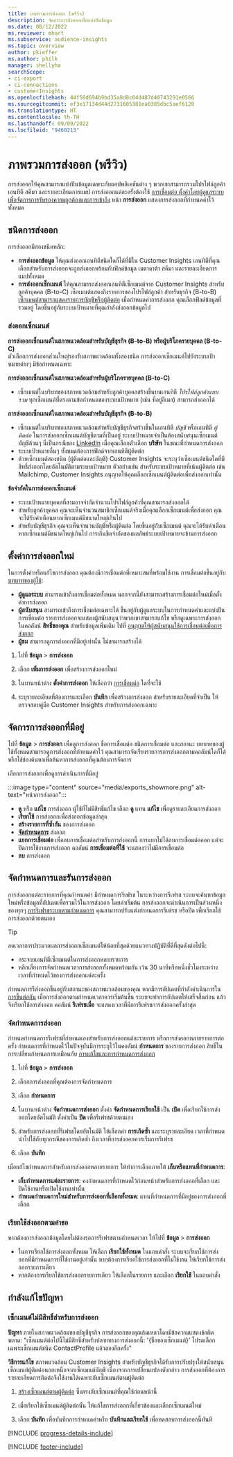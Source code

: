 ```yaml
---
title: ภาพรวมการส่งออก (พรีวิว)
description: จัดการการส่งออกเพื่อแบ่งปันข้อมูล
ms.date: 08/12/2022
ms.reviewer: mhart
ms.subservice: audience-insights
ms.topic: overview
author: pkieffer
ms.author: philk
manager: shellyha
searchScope:
- ci-export
- ci-connections
- customerInsights
ms.openlocfilehash: 44f58d694b9bd35a8d8c04d487d40743291e0566
ms.sourcegitcommit: ef3e17134d44d2731605381ea0385dbc5aef6120
ms.translationtype: HT
ms.contentlocale: th-TH
ms.lasthandoff: 09/09/2022
ms.locfileid: "9460213"
---
```

# <a name="exports-preview-overview"></a>ภาพรวมการส่งออก (พรีวิว)

 การส่งออกให้คุณสามารถแบ่งปันข้อมูลเฉพาะกับแอปพลิเคชันต่าง ๆ พวกเขาสามารถรวมโปรไฟล์ลูกค้า เอนทิตี สคีมา และรายละเอียดการแมป การส่งออกแต่ละครั้งต้องใช้ [การเชื่อมต่อ ตั้งค่าโดยผู้ดูแลระบบ เพื่อจัดการการรับรองความถูกต้องและการเข้าถึง](connections.md) หน้า **การส่งออก** แสดงการส่งออกที่กำหนดค่าไว้ทั้งหมด

## <a name="export-types"></a>ชนิดการส่งออก

การส่งออกมีสองชนิดหลัก:  

- **การส่งออกข้อมูล** ให้คุณส่งออกเอนทิตีชนิดใดก็ได้ที่มีใน Customer Insights เอนทิตีที่คุณเลือกสำหรับการส่งออกจะถูกส่งออกพร้อมกับฟิลด์ข้อมูล เมตาดาต้า สคีมา และรายละเอียดการแมปทั้งหมด
- **การส่งออกเซ็กเมนต์** ให้คุณสามารถส่งออกเอนทิตีเซ็กเมนต์จาก Customer Insights สำหรับลูกค้าบุคคล (B-to-C) เซ็กเมนต์แสดงถึงรายการของโปรไฟล์ลูกค้า สำหรับธุรกิจ (B-to-B) [เซ็กเมนต์สามารถแสดงรายการบัญชีหรือผู้ติดต่อ](segment-builder.md#create-a-new-segment-with-segment-builder) เมื่อกำหนดค่าการส่งออก คุณเลือกฟิลด์ข้อมูลที่รวมอยู่ โดยขึ้นอยู่กับระบบเป้าหมายที่คุณกำลังส่งออกข้อมูลไป

### <a name="export-segments"></a>ส่งออกเซ็กเมนต์

**การส่งออกเซ็กเมนต์ในสภาพแวดล้อมสำหรับบัญชีธุรกิจ (B-to-B) หรือผู้บริโภครายบุคคล (B-to-C)**  
ตัวเลือกการส่งออกส่วนใหญ่รองรับสภาพแวดล้อมทั้งสองชนิด การส่งออกเซ็กเมนต์ไปยังระบบเป้าหมายต่างๆ มีข้อกำหนดเฉพาะ 

**การส่งออกเซ็กเมนต์ในสภาพแวดล้อมสำหรับผู้บริโภครายบุคคล (B-to-C)**  
- เซ็กเมนต์ในบริบทของสภาพแวดล้อมสำหรับลูกค้าบุคคลสร้างขึ้นบนเอนทิตี *โปรไฟล์ลูกค้าแบบรวม* ทุกเซ็กเมนต์ที่ตรงตามข้อกำหนดของระบบเป้าหมาย (เช่น ที่อยู่อีเมล) สามารถส่งออกได้

**การส่งออกเซ็กเมนต์ในสภาพแวดล้อมสำหรับบัญชีธุรกิจ (B-to-B)**  
- เซ็กเมนต์ในบริบทของสภาพแวดล้อมสำหรับบัญชีธุรกิจสร้างขึ้นในเอนทิตี *บัญชี* หรือเอนทิตี *ผู้ติดต่อ* ในการส่งออกเซ็กเมนต์บัญชีตามที่เป็นอยู่ ระบบเป้าหมายจำเป็นต้องสนับสนุนเซ็กเมนต์บัญชีล้วนๆ นี่เป็นกรณีของ [LinkedIn](export-linkedin-ads.md) เมื่อคุณเลือกตัวเลือก **บริษัท** ในขณะที่กำหนดการส่งออก
- ระบบเป้าหมายอื่นๆ ทั้งหมดต้องการฟิลด์จากเอนทิตีผู้ติดต่อ
- ด้วยเซ็กเมนต์สองชนิด (ผู้ติดต่อและบัญชี) Customer Insights จะระบุว่าเซ็กเมนต์ชนิดใดที่มีสิทธิ์ส่งออกโดยอัตโนมัติตามระบบเป้าหมาย ตัวอย่างเช่น สำหรับระบบเป้าหมายที่เน้นผู้ติดต่อ เช่น Mailchimp, Customer Insights อนุญาตให้คุณเลือกเซ็กเมนต์ผู้ติดต่อเพื่อส่งออกเท่านั้น

**ข้อจำกัดในการส่งออกเซ็กเมนต์**  
- ระบบเป้าหมายบุคคลที่สามอาจจำกัดจำนวนโปรไฟล์ลูกค้าที่คุณสามารถส่งออกได้ 
- สำหรับลูกค้าบุคคล คุณจะเห็นจำนวนสมาชิกเซ็กเมนต์จริงเมื่อคุณเลือกเซ็กเมนต์เพื่อส่งออก คุณจะได้รับคำเตือนหากเซ็กเมนต์มีขนาดใหญ่เกินไป 
- สำหรับบัญชีธุรกิจ คุณจะเห็นจำนวนบัญชีหรือผู้ติดต่อ โดยขึ้นอยู่กับเซ็กเมนต์ คุณจะได้รับคำเตือนหากเซ็กเมนต์มีขนาดใหญ่เกินไป การเกินขีดจำกัดของผลลัพธ์ระบบเป้าหมายจะข้ามการส่งออก

## <a name="set-up-a-new-export"></a>ตั้งค่าการส่งออกใหม่

ในการตั้งค่าหรือแก้ไขการส่งออก คุณต้องมีการเชื่อมต่อที่เหมาะสมที่พร้อมใช้งาน การเชื่อมต่อขึ้นอยู่กับ [บทบาทของผู้ใช้](permissions.md):
- **ผู้ดูแลระบบ** สามารถเข้าถึงการเชื่อมต่อทั้งหมด นอกจากนี้ยังสามารถสร้างการเชื่อมต่อใหม่เมื่อตั้งค่าการส่งออก
- **ผู้สนับสนุน** สามารถเข้าถึงการเชื่อมต่อเฉพาะได้ ขึ้นอยู่กับผู้ดูแลระบบในการกำหนดค่าและแบ่งปันการเชื่อมต่อ รายการส่งออกจะแสดงผู้สนับสนุนว่าพวกเขาสามารถแก้ไข หรือดูเฉพาะการส่งออกในคอลัมน์ **สิทธิ์ของคุณ** สำหรับข้อมูลเพิ่มเติม ไปที่ [อนุญาตให้ผู้สนับสนุนใช้การเชื่อมต่อเพื่อการส่งออก](connections.md#allow-contributors-to-use-a-connection-for-exports)
- **ผู้ชม** สามารถดูการส่งออกที่มีอยู่เท่านั้น ไม่สามารถสร้างได้

1. ไปที่ **ข้อมูล** > **การส่งออก**

1. เลือก **เพิ่มการส่งออก** เพื่อสร้างการส่งออกใหม่

1. ในบานหน้าต่าง **ตั้งค่าการส่งออก** ให้เลือกว่า [การเชื่อมต่อ](connections.md) ใดที่จะใช้

1. ระบุรายละเอียดที่ต้องการและเลือก **บันทึก** เพื่อสร้างการส่งออก สำหรับรายละเอียดที่จำเป็น ให้ตรวจสอบคู่มือ Customer Insights สำหรับการส่งออกเฉพาะ

## <a name="manage-existing-exports"></a>จัดการการส่งออกที่มีอยู่

ไปที่ **ข้อมูล** > **การส่งออก** เพื่อดูการส่งออก ชื่อการเชื่อมต่อ ชนิดการเชื่อมต่อ และสถานะ บทบาทของผู้ใช้ทั้งหมดสามารถดูการส่งออกที่กำหนดค่าไว้ คุณสามารถจัดเรียงรายการการส่งออกตามคอลัมน์ใดก็ได้ หรือใช้ช่องค้นหาเพื่อค้นหาการส่งออกที่คุณต้องการจัดการ

เลือกการส่งออกเพื่อดูการดำเนินการที่มีอยู่

:::image type="content" source="media/exports_showmore.png" alt-text="หน้าการส่งออก":::

- **ดู** หรือ **แก้ไข** การส่งออก ผู้ใช้ที่ไม่มีสิทธิ์แก้ไข เลือก **ดู** แทน **แก้ไข** เพื่อดูรายละเอียดการส่งออก
- **เรียกใช้** การส่งออกเพื่อส่งออกข้อมูลล่าสุด
- **สร้างรายการที่ซ้ำกัน** ของการส่งออก
- **[จัดกําหนดการ](#schedule-and-run-exports)** ส่งออก
- **แยกการเชื่อมต่อ** เพื่อลบการเชื่อมต่อสำหรับการส่งออกนี้ การแยกไม่ได้ลบการเชื่อมต่อออก แต่จะปิดการใช้งานการส่งออก คอลัมน์ **การเชื่อมต่อที่ใช้** จะแสดงว่าไม่มีการเชื่อมต่อ
- **ลบ** การส่งออก

## <a name="schedule-and-run-exports"></a>จัดกำหนดการและรันการส่งออก

การส่งออกแต่ละรายการที่คุณกำหนดค่า มีกำหนดการรีเฟรช ในระหว่างการรีเฟรช ระบบจะค้นหาข้อมูลใหม่หรือข้อมูลที่อัปเดตเพื่อรวมไว้ในการส่งออก โดยค่าเริ่มต้น การส่งออกจะดำเนินการเป็นส่วนหนึ่งของทุกๆ [การรีเฟรชระบบตามกำหนดการ](schedule-refresh.md) คุณสามารถปรับแต่งกำหนดการรีเฟรช หรือปิด เพื่อเรียกใช้การส่งออกด้วยตนเอง

> [!TIP]
> ลดเวลาการประมวลผลการส่งออกเซ็กเมนต์ให้น้อยที่สุดด้วยแนวทางปฏิบัติที่ดีที่สุดดังต่อไปนี้:
> - กระจายเอนทิตีเซ็กเมนต์ในการส่งออกหลายรายการ
> - หลีกเลี่ยงการจัดกำหนดเวลาการส่งออกทั้งหมดพร้อมกัน เว้น 30 นาทีหรือหนึ่งชั่วโมงระหว่างเวลาที่กำหนดไว้ของการส่งออกแต่ละครั้ง

กำหนดการรีส่งออกขึ้นอยู่กับสถานะของสภาพแวดล้อมของคุณ หากมีการอัปเดตที่กำลังดำเนินการใน [การขึ้นต่อกัน](system.md#refresh-processes) เมื่อการส่งออกตามกำหนดเวลาควรเริ่มต้นขึ้น ระบบจะทำการอัปเดตให้เสร็จสิ้นก่อน แล้วจึงเรียกใช้การส่งออก คอลัมน์ **รีเฟรชเมื่อ** จะแสดงเวลาที่มีการรีเฟรชการส่งออกครั้งล่าสุด

### <a name="schedule-exports"></a>จัดกําหนดการส่งออก

กำหนดกำหนดการรีเฟรชที่กำหนดเองสำหรับการส่งออกแต่ละรายการ หรือการส่งออกหลายรายการต่อครั้ง กำหนดการที่กำหนดไว้ในปัจจุบันมีการระบุไว้ในคอลัมน์ **กำหนดการ** ของรายการส่งออก สิทธิ์ในการเปลี่ยนกำหนดการเหมือนกับ [การแก้ไขและการกำหนดการส่งออก](export-destinations.md#set-up-a-new-export)

1. ไปที่ **ข้อมูล** > **การส่งออก**

1. เลือกการส่งออกที่คุณต้องการจัดกำหนดการ

1. เลือก **กำหนดการ**

1. ในบานหน้าต่าง **จัดกำหนดการส่งออก** ตั้งค่า **จัดกำหนดการเรียกใช้** เป็น **เปิด** เพื่อเรียกใช้การส่งออกโดยอัตโนมัติ ตั้งค่าเป็น **ปิด** เพื่อรีเฟรชด้วยตนเอง

1. สำหรับการส่งออกที่รีเฟรชโดยอัตโนมัติ ให้เลือกค่า **การเกิดซ้ำ** และระบุรายละเอียด เวลาที่กำหนดนำไปใช้กับทุกกรณีของการเกิดซ้ำ ถึงเวลาที่การส่งออกควรเริ่มการรีเฟรช

1. เลือก **บันทึก**

เมื่อแก้ไขกำหนดการสำหรับการส่งออกหลายรายการ ให้ทำการเลือกภายใต้ **เก็บหรือแทนที่กำหนดการ**:

- **เก็บกำหนดการแต่ละรายการ**: คงกำหนดการที่กำหนดไว้ก่อนหน้าสำหรับการส่งออกที่เลือก และปิดใช้งานหรือเปิดใช้งานเท่านั้น
- **กำหนดกำหนดการใหม่สำหรับการส่งออกที่เลือกทั้งหมด**: แทนที่กำหนดการที่มีอยู่ของการส่งออกที่เลือก

### <a name="run-exports-on-demand"></a>เรียกใช้ส่งออกตามคำขอ

หากต้องการส่งออกข้อมูลโดยไม่ต้องรอการรีเฟรชตามกำหนดเวลา ให้ไปที่ **ข้อมูล** > **การส่งออก**

- ในการเรียกใช้การส่งออกทั้งหมด ให้เลือก **เรียกใช้ทั้งหมด** ในแถบคำสั่ง ระบบจะเรียกใช้การส่งออกที่มีกำหนดการที่ใช้งานอยู่เท่านั้น หากต้องการเรียกใช้การส่งออกที่ไม่ใช้งาน ให้เรียกใช้การส่งออกรายการเดียว
- หากต้องการเรียกใช้การส่งออกรายการเดียว ให้เลือกในรายการ และเลือก **เรียกใช้** ในแถบคำสั่ง

## <a name="troubleshooting"></a>กำลังแก้ไขปัญหา

### <a name="segment-not-eligible-for-export"></a>เซ็กเมนต์ไม่มีสิทธิ์สำหรับการส่งออก

**ปัญหา** ภายในสภาพแวดล้อมของบัญชีธุรกิจ การส่งออกของคุณล้มเหลวโดยมีข้อความแสดงข้อผิดพลาด: "เซ็กเมนต์ต่อไปนี้ไม่มีสิทธิ์สำหรับปลายทางการส่งออกนี้: '{ชื่อของเซ็กเมนต์}' โปรดเลือกเฉพาะเซ็กเมนต์ชนิด ContactProfile แล้วลองอีกครั้ง"

**วิธีการแก้ไข** สภาพแวดล้อม Customer Insights สำหรับบัญชีธุรกิจได้รับการปรับปรุงให้สนับสนุนเซ็กเมนต์ผู้ติดต่อนอกเหนือจากเซ็กเมนต์บัญชี เนื่องจากการเปลี่ยนแปลงดังกล่าว การส่งออกที่ต้องการรายละเอียดการติดต่อจึงใช้งานได้เฉพาะกับเซ็กเมนต์ตามผู้ติดต่อ

1. [สร้างเซ็กเมนต์ตามผู้ติดต่อ](segment-builder.md) ซึ่งตรงกับเซ็กเมนต์ที่คุณใช้ก่อนหน้านี้

1. เมื่อเรียกใช้เซ็กเมนต์ผู้ติดต่อนั้น ให้แก้ไขการส่งออกที่เกี่ยวข้องและเลือกเซ็กเมนต์ใหม่

1. เลือก **บันทึก** เพื่อบันทึกการกำหนดค่าหรือ **บันทึกและเรียกใช้** เพื่อทดสอบการส่งออกนี้ทันที

[!INCLUDE [progress-details-include](includes/progress-details-pane.md)]


[!INCLUDE [footer-include](includes/footer-banner.md)]
